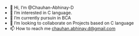 - 👋 Hi, I’m @Chauhan-Abhinay-D
- 👀 I’m interested in C language.
- 🌱 I’m currently pursuin in BCA
- 💞️ I’m looking to collaborate on Projects based on C language
- 📫 How to reach me chauhan.abhinay.d@gmail.com

<!---
--->
